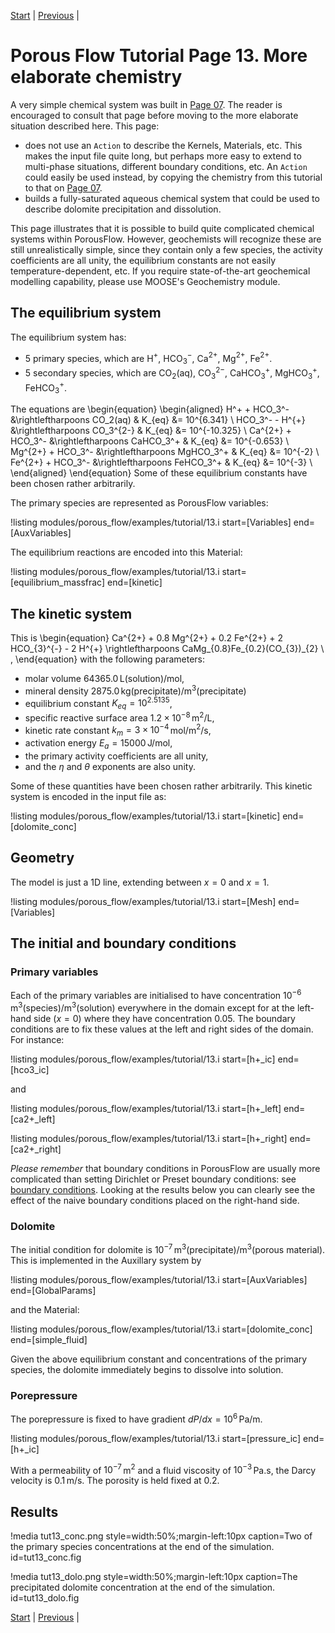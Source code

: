 [Start](porous_flow/tutorial_00.md) |
[Previous](porous_flow/tutorial_12.md) |

# Porous Flow Tutorial Page 13.  More elaborate chemistry

A very simple chemical system was built in [Page 07](porous_flow/tutorial_07.md).  The reader is encouraged to consult that page before moving to the more elaborate situation described here.  This page:

- does not use an `Action` to describe the Kernels, Materials, etc.  This makes the input file quite long, but perhaps more easy to extend to multi-phase situations, different boundary conditions, etc.  An `Action` could easily be used instead, by copying the chemistry from this tutorial to that on [Page 07](porous_flow/tutorial_07.md).
- builds a fully-saturated aqueous chemical system that could be used to describe dolomite precipitation and dissolution.

This page illustrates that it is possible to build quite complicated chemical systems within PorousFlow.  However, geochemists will recognize these are still unrealistically simple, since they contain only a few species, the activity coefficients are all unity, the equilibrium constants are not easily temperature-dependent, etc.  If you require state-of-the-art geochemical modelling capability, please use MOOSE's Geochemistry module.

## The equilibrium system

The equilibrium system has:

- 5 primary species, which are H$^{+}$, HCO$_{3}^{-}$, Ca$^{2+}$, Mg$^{2+}$, Fe$^{2+}$.
- 5 secondary species, which are CO$_{2}$(aq), CO$_{3}^{2-}$, CaHCO$_{3}^{+}$, MgHCO$_{3}^{+}$, FeHCO$_{3}^{+}$.

The equations are
\begin{equation}
\begin{aligned}
H^+ + HCO_3^- &\rightleftharpoons CO_2(aq)  & K_{eq} &= 10^{6.341} \\
HCO_3^- - H^{+} &\rightleftharpoons CO_3^{2-} & K_{eq} &= 10^{-10.325} \\
Ca^{2+} + HCO_3^- &\rightleftharpoons CaHCO_3^+ & K_{eq} &= 10^{-0.653} \\
Mg^{2+} + HCO_3^- &\rightleftharpoons MgHCO_3^+ & K_{eq} &= 10^{-2} \\
Fe^{2+} + HCO_3^- &\rightleftharpoons FeHCO_3^+ & K_{eq} &= 10^{-3} \\
\end{aligned}
\end{equation}
Some of these equilibrium constants have been chosen rather arbitrarily.

The primary species are represented as PorousFlow variables:

!listing modules/porous_flow/examples/tutorial/13.i start=[Variables] end=[AuxVariables]

The equilibrium reactions are encoded into this Material:

!listing modules/porous_flow/examples/tutorial/13.i start=[equilibrium_massfrac] end=[kinetic]



## The kinetic system

This is
\begin{equation}
Ca^{2+} + 0.8 Mg^{2+} + 0.2 Fe^{2+} + 2 HCO_{3}^{-} - 2 H^{+} \rightleftharpoons CaMg_{0.8}Fe_{0.2}(CO_{3})_{2} \ ,
\end{equation}
with the following parameters:

- molar volume 64365.0$\,$L(solution)/mol,
- mineral density 2875.0$\,$kg(precipitate)/m$^{3}$(precipitate)
- equilibrium constant $K_{eq} = 10^{2.5135}$,
- specific reactive surface area $1.2\times 10^{-8}\,$m$^{2}$/L,
- kinetic rate constant $k_{m} = 3\times 10^{-4}\,$mol/m$^{2}$/s,
- activation energy $E_{a} = 15000\,$J/mol,
- the primary activity coefficients are all unity,
- and the $\eta$ and $\theta$ exponents are also unity.

Some of these quantities have been chosen rather arbitrarily.  This kinetic system is encoded in the input file as:

!listing modules/porous_flow/examples/tutorial/13.i start=[kinetic] end=[dolomite_conc]



## Geometry

The model is just a 1D line, extending between $x=0$ and $x=1$.

!listing modules/porous_flow/examples/tutorial/13.i start=[Mesh] end=[Variables]

## The initial and boundary conditions

### Primary variables

Each of the primary variables are initialised to have concentration $10^{-6}\,$m$^{3}$(species)/m$^{3}$(solution) everywhere in the domain except for at the left-hand side ($x=0$) where they have concentration $0.05$.  The boundary conditions are to fix these values at the left and right sides of the domain.  For instance:

!listing modules/porous_flow/examples/tutorial/13.i start=[h+_ic] end=[hco3_ic]

and

!listing modules/porous_flow/examples/tutorial/13.i start=[h+_left] end=[ca2+_left]

!listing modules/porous_flow/examples/tutorial/13.i start=[h+_right] end=[ca2+_right]

*Please remember* that boundary conditions in PorousFlow are usually more complicated than setting Dirichlet or Preset boundary conditions: see [boundary conditions](boundaries.md).  Looking at the results below you can clearly see the effect of the naive boundary conditions placed on the right-hand side.

### Dolomite

The initial condition for dolomite is $10^{-7}\,$m$^{3}$(precipitate)/m$^{3}$(porous material).  This is implemented in the Auxillary system by

!listing modules/porous_flow/examples/tutorial/13.i start=[AuxVariables] end=[GlobalParams]

and the Material:

!listing modules/porous_flow/examples/tutorial/13.i start=[dolomite_conc] end=[simple_fluid]

Given the above equilibrium constant and concentrations of the primary species, the dolomite immediately begins to dissolve into solution.

### Porepressure

The porepressure is fixed to have gradient $dP/dx = 10^{6}\,$Pa/m.

!listing modules/porous_flow/examples/tutorial/13.i start=[pressure_ic] end=[h+_ic]

With a permeability of $10^{-7}\,$m$^{2}$ and a fluid viscosity of $10^{-3}\,$Pa.s, the Darcy velocity is $0.1\,$m/s.  The porosity is held fixed at 0.2.

## Results

!media tut13_conc.png style=width:50%;margin-left:10px caption=Two of the primary species concentrations at the end of the simulation.  id=tut13_conc.fig

!media tut13_dolo.png style=width:50%;margin-left:10px caption=The precipitated dolomite concentration at the end of the simulation.  id=tut13_dolo.fig

[Start](porous_flow/tutorial_00.md) |
[Previous](porous_flow/tutorial_12.md) |
